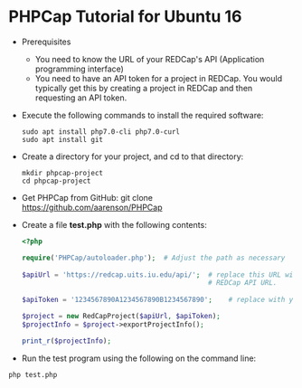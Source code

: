 PHPCap Tutorial for Ubuntu 16
====================================

* Prerequisites
  * You need to know the URL of your REDCap's API (Application programming interface)
  * You need to have an API token for a project in REDCap. You would typically get this
    by creating a project in REDCap and then requesting an API token.

* Execute the following commands to install the required software:

    ```shell
    sudo apt install php7.0-cli php7.0-curl
    sudo apt install git
    ```
    
* Create a directory for your project, and cd to that directory:

    ```shell
    mkdir phpcap-project
    cd phpcap-project
    ```
    
* Get PHPCap from GitHub:
    git clone https://github.com/aarenson/PHPCap
    
* Create a file __test.php__ with the following contents:

    ```php
    <?php
    
    require('PHPCap/autoloader.php');  # Adjust the path as necessary
      
    $apiUrl = 'https://redcap.uits.iu.edu/api/';  # replace this URL with your institution's
                                                  # REDCap API URL.
                                                 
    $apiToken = '1234567890A1234567890B1234567890';    # replace with your actual API token
    
    $project = new RedCapProject($apiUrl, $apiToken);
    $projectInfo = $project->exportProjectInfo();
    
    print_r($projectInfo);
    ```    

* Run the test program using the following on the command line:
```
php test.php
```    